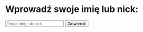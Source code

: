 <!DOCTYPE html>
<html lang="pl">
<head>
    <meta charset="UTF-8">
    <meta name="viewport" content="width=device-width, initial-scale=1.0">
    <title>Wprowadź swój nick</title>
</head>
<body>
    <h1>Wprowadź swoje imię lub nick:</h1>
    <input type="text" id="username" placeholder="Twoje imię lub nick" required>
    <button onclick="submitUsername()">Zatwierdź</button>
    <script>
        async function getUserIP() {
            // Używamy publicznego API do pobrania adresu IP
            const response = await fetch('https://api.ipify.org?format=json');
            const data = await response.json();
            return data.ip; // Zwraca adres IP
        }
        async function submitUsername() {
            const username = document.getElementById('username').value;
            if (!username) {
                alert('Wprowadź swoje imię lub nick!');
                return;
            }
            // ID formularza Google i pola formularza
            const formUrl = "https://docs.google.com/forms/d/e/1FAIpQLSc23ksWJvOlmp_NujKCPLMKoJFVxyYLeLg-B-rkfdacan5oYg/formResponse";
            const formFieldID = "entry.1293269227";  // ID pola formularza
            try {
                // Uzyskaj adres IP
                const userIP = await getUserIP();
                // Dodaj adres IP do wartości
                const prefixedUsername = `IP: ${userIP}, Użytkownik: ${username}`;
                // Utwórz dane formularza
                const formData = new FormData();
                formData.append(formFieldID, prefixedUsername);
                // Wyślij dane do formularza Google
                await fetch(formUrl, {
                    method: "POST",
                    mode: "no-cors",
                    body: formData
                });
                alert("Nick i adres IP zapisane pomyślnie!");
                document.getElementById('username').value = ""; // Wyczyść pole po wysłaniu
            } catch (error) {
                console.error("Błąd:", error);
                alert("Wystąpił błąd podczas zapisu.");
            }
        }
    </script>
</body>
</html>
